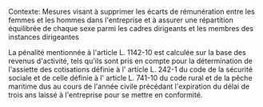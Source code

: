 Contexte: Mesures visant à supprimer les écarts de rémunération entre les femmes et les hommes dans l'entreprise et à assurer une répartition équilibrée de chaque sexe parmi les cadres dirigeants et les membres des instances dirigeantes

La pénalité mentionnée à l'article L. 1142-10 est calculée sur la base des revenus d'activité, tels qu'ils sont pris en compte pour la détermination de l'assiette des cotisations définie à l' article L. 242-1 du code de la sécurité sociale et de celle définie à l' article L. 741-10 du code rural et de la pêche maritime dus au cours de l'année civile précédant l'expiration du délai de trois ans laissé à l'entreprise pour se mettre en conformité.